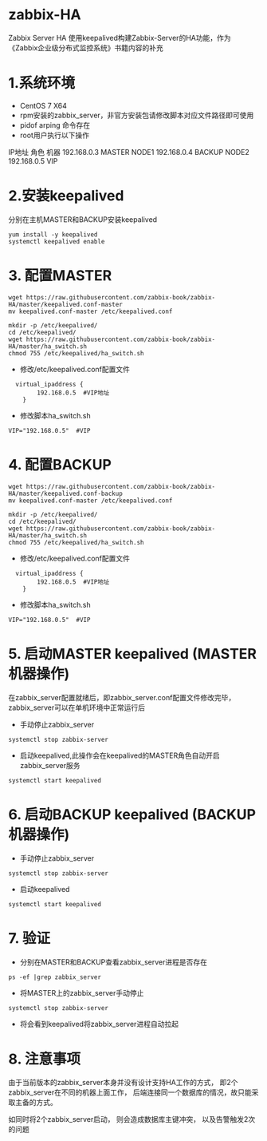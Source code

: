 # zabbix-HA
Zabbix Server HA 使用keepalived构建Zabbix-Server的HA功能，作为《Zabbix企业级分布式监控系统》书籍内容的补充

# 1.系统环境
- CentOS 7 X64   
- rpm安装的zabbix_server，非官方安装包请修改脚本对应文件路径即可使用 
- pidof  arping 命令存在 
- root用户执行以下操作

IP地址          角色 机器
192.168.0.3  MASTER  NODE1
192.168.0.4  BACKUP  NODE2
192.168.0.5  VIP

# 2.安装keepalived
分别在主机MASTER和BACKUP安装keepalived
```
yum install -y keepalived
systemctl keepalived enable
```

#  3. 配置MASTER
```
wget https://raw.githubusercontent.com/zabbix-book/zabbix-HA/master/keepalived.conf-master
mv keepalived.conf-master /etc/keepalived.conf

mkdir -p /etc/keepalived/
cd /etc/keepalived/
wget https://raw.githubusercontent.com/zabbix-book/zabbix-HA/master/ha_switch.sh
chmod 755 /etc/keepalived/ha_switch.sh
```
- 修改/etc/keepalived.conf配置文件 
```
  virtual_ipaddress {
        192.168.0.5  #VIP地址
    }
```
- 修改脚本ha_switch.sh
```
VIP="192.168.0.5"  #VIP
```

#  4. 配置BACKUP
```
wget https://raw.githubusercontent.com/zabbix-book/zabbix-HA/master/keepalived.conf-backup
mv keepalived.conf-master /etc/keepalived.conf

mkdir -p /etc/keepalived/
cd /etc/keepalived/
wget https://raw.githubusercontent.com/zabbix-book/zabbix-HA/master/ha_switch.sh
chmod 755 /etc/keepalived/ha_switch.sh
```
- 修改/etc/keepalived.conf配置文件
```
  virtual_ipaddress {
        192.168.0.5  #VIP地址
    }
```

- 修改脚本ha_switch.sh
```
VIP="192.168.0.5"  #VIP
```

#  5. 启动MASTER keepalived (MASTER机器操作)
在zabbix_server配置就绪后，即zabbix_server.conf配置文件修改完毕，zabbix_server可以在单机环境中正常运行后

- 手动停止zabbix_server
```
systemctl stop zabbix-server
```
- 启动keepalived,此操作会在keepalived的MASTER角色自动开启zabbix_server服务
```
systemctl start keepalived
```

#  6. 启动BACKUP  keepalived  (BACKUP机器操作)
- 手动停止zabbix_server
```
systemctl stop zabbix-server
```
- 启动keepalived
```
systemctl start keepalived
```

# 7. 验证
- 分别在MASTER和BACKUP查看zabbix_server进程是否存在
```
ps -ef |grep zabbix_server
```

- 将MASTER上的zabbix_server手动停止
```
systemctl stop zabbix-server
```
- 将会看到keepalived将zabbix_server进程自动拉起


# 8. 注意事项
由于当前版本的zabbix_server本身并没有设计支持HA工作的方式，
即2个zabbix_server在不同的机器上面工作，
后端连接同一个数据库的情况，故只能采取主备的方式。

如同时将2个zabbix_server启动，
则会造成数据库主键冲突，
以及告警触发2次的问题